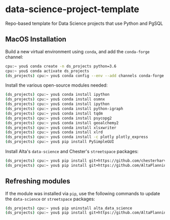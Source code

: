 # data-science-project-template
Repo-based template for Data Science projects that use Python and PgSQL


## MacOS Installation
Build a new virtual environment using `conda`, and add the `conda-forge` channel:
```bash
cpu:~ you$ conda create -n ds_projects python=3.6
cpu:~ you$ conda activate ds_projects
(ds_projects) cpu:~ you$ conda config --env --add channels conda-forge
```

Install the various open-source modules needed:
```bash
(ds_projects) cpu:~ you$ conda install ipython
(ds_projects) cpu:~ you$ conda install osmnx
(ds_projects) cpu:~ you$ conda install ipython
(ds_projects) cpu:~ you$ conda install python-igraph
(ds_projects) cpu:~ you$ conda install tqdm
(ds_projects) cpu:~ you$ conda install psycopg2
(ds_projects) cpu:~ you$ conda install geoalchemy2
(ds_projects) cpu:~ you$ conda install xlsxwriter
(ds_projects) cpu:~ you$ conda install xlrd
(ds_projects) cpu:~ you$ conda install -c plotly plotly_express
(ds_projects) cpu:~ you$ pip install PySimpleGUI
```

Install Alta's `data-science` and Chester's `streetspace` packages:
```bash
(ds_projects) cpu:~ you$ pip install git+https://github.com/chesterharvey/StreetSpace.git
(ds_projects) cpu:~ you$ pip install git+https://github.com/AltaPlanning/data-science.git
```

## Refreshing modules
If the module was installed via `pip`, use the following commands to update the `data-science` or `streetspace` packages:
```bash
(ds_projects) cpu:~ you$ pip uninstall alta_data_science
(ds_projects) cpu:~ you$ pip install git+https://github.com/AltaPlanning/data-science.git
```

